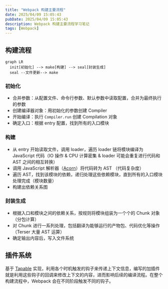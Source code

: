 ```yaml
---
title: "Webpack 构建主要流程"
date: 2025/04/09 15:05:43
pubDate: 2025/04/09 15:05:43
description: Webpack 构建主要流程学习笔记
tags: [Webpack]
---
```


## 构建流程

```mermaid
graph LR
  init[初始化] --> make[构建] --> seal[封装生成]
  seal --文件更新--> make
```

### 初始化

- 合并参数：从配置文件、命令行参数、默认参数中读取配置，合并为最终执行的参数
- 创建编译器对象：用初始化的参数创建 Compiler
- 开始编译：执行 `Compiler.run` 创建 Compilation 对象
- 确定入口：根据 entry 配置，找到所有的入口模块

### 构建

- 从 entry 开始读取文件，调用 loader，遍历 loader 链将模块编译为 JavaScript 代码（IO 操作 & CPU 计算密集 & loader 可能会重复进行代码和 AST 之间的相互转换）
- 调用 JavaScript 解析器（[Acorn](https://github.com/acornjs/acorn)）将代码转为 AST （代码复杂度）
- 遍历 AST，找到该模块的依赖，递归处理这些依赖模块，直到所有的入口模块处理完成（模块数量）
- 构建出依赖关系图

### 封装生成

- 根据入口和模块之间的依赖关系，按规则将模块组装为一个个的 Chunk 对象（分包计算）
- 对 Chunk 进行一系列处理，包括翻译为能够运行的产物包、代码优化等操作（Terser 大量 AST 运算）
- 确定输出内容后，写入文件系统

## 插件系统

基于 [Tapable](https://github.com/webpack/tapable) 实现，利用各个时机触发的钩子来传递上下文信息，编写的加插件就是利用这些钩子的回调来修改上下文的内容，进而影响后续的编译流程。在整个构建流程中，Webpack 会在不同阶段触发不同的钩子。